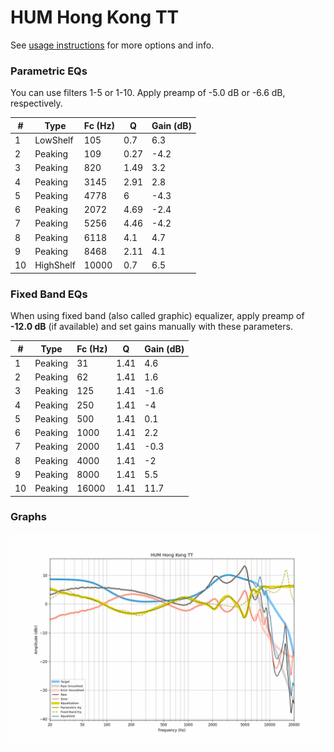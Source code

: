 # HUM Hong Kong TT
See [usage instructions](https://github.com/jaakkopasanen/AutoEq#usage) for more options and info.

### Parametric EQs
You can use filters 1-5 or 1-10. Apply preamp of -5.0 dB or -6.6 dB, respectively.

|   # | Type      |   Fc (Hz) |    Q |   Gain (dB) |
|-----|-----------|-----------|------|-------------|
|   1 | LowShelf  |       105 | 0.7  |         6.3 |
|   2 | Peaking   |       109 | 0.27 |        -4.2 |
|   3 | Peaking   |       820 | 1.49 |         3.2 |
|   4 | Peaking   |      3145 | 2.91 |         2.8 |
|   5 | Peaking   |      4778 | 6    |        -4.3 |
|   6 | Peaking   |      2072 | 4.69 |        -2.4 |
|   7 | Peaking   |      5256 | 4.46 |        -4.2 |
|   8 | Peaking   |      6118 | 4.1  |         4.7 |
|   9 | Peaking   |      8468 | 2.11 |         4.1 |
|  10 | HighShelf |     10000 | 0.7  |         6.5 |

### Fixed Band EQs
When using fixed band (also called graphic) equalizer, apply preamp of **-12.0 dB** (if available) and set gains manually with these parameters.

|   # | Type    |   Fc (Hz) |    Q |   Gain (dB) |
|-----|---------|-----------|------|-------------|
|   1 | Peaking |        31 | 1.41 |         4.6 |
|   2 | Peaking |        62 | 1.41 |         1.6 |
|   3 | Peaking |       125 | 1.41 |        -1.6 |
|   4 | Peaking |       250 | 1.41 |        -4   |
|   5 | Peaking |       500 | 1.41 |         0.1 |
|   6 | Peaking |      1000 | 1.41 |         2.2 |
|   7 | Peaking |      2000 | 1.41 |        -0.3 |
|   8 | Peaking |      4000 | 1.41 |        -2   |
|   9 | Peaking |      8000 | 1.41 |         5.5 |
|  10 | Peaking |     16000 | 1.41 |        11.7 |

### Graphs
![](./HUM%20Hong%20Kong%20TT.png)
